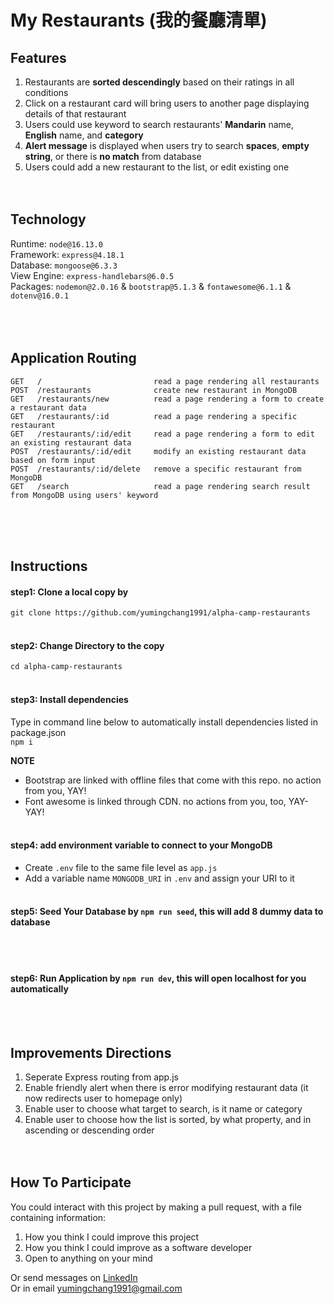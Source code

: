 # My Restaurants (我的餐廳清單)
## Features
1. Restaurants are **sorted descendingly** based on their ratings in all conditions
2. Click on a restaurant card will bring users to another page displaying details of that restaurant
3. Users could use keyword to search restaurants' **Mandarin** name, **English** name, and **category**
4. **Alert message** is displayed when users try to search **spaces**, **empty string**, or there is **no match** from database
5. Users could add a new restaurant to the list, or edit existing one
<br><br><br>

## Technology
Runtime: `node@16.13.0` <br>
Framework: `express@4.18.1` <br>
Database: `mongoose@6.3.3` <br>
View Engine: `express-handlebars@6.0.5` <br>
Packages: `nodemon@2.0.16` & `bootstrap@5.1.3` & `fontawesome@6.1.1` & `dotenv@16.0.1` <br>
<br><br><br>

## Application Routing
```
GET   /                         read a page rendering all restaurants
POST  /restaurants              create new restaurant in MongoDB
GET   /restaurants/new          read a page rendering a form to create a restaurant data
GET   /restaurants/:id          read a page rendering a specific restaurant
GET   /restaurants/:id/edit     read a page rendering a form to edit an existing restaurant data
POST  /restaurants/:id/edit     modify an existing restaurant data based on form input
POST  /restaurants/:id/delete   remove a specific restaurant from MongoDB
GET   /search                   read a page rendering search result from MongoDB using users' keyword
```
<br><br><br>

## Instructions
#### step1: Clone a local copy by
`git clone https://github.com/yumingchang1991/alpha-camp-restaurants`
<br><br>

#### step2: Change Directory to the copy
`cd alpha-camp-restaurants`
<br><br>

#### step3: Install dependencies
Type in command line below to automatically install dependencies listed in package.json <br>
`npm i` <br>

**NOTE**
- Bootstrap are linked with offline files that come with this repo. no action from you, YAY!
- Font awesome is linked through CDN. no actions from you, too, YAY-YAY!
<br><br>

#### step4: add environment variable to connect to your MongoDB
- Create `.env` file to the same file level as `app.js`
- Add a variable name `MONGODB_URI` in `.env` and assign your URI to it
<br><br>

#### step5: **Seed Your Database** by `npm run seed`, this will add 8 dummy data to database
<br><br>

#### step6: **Run Application** by `npm run dev`, this will open localhost for you automatically
<br><br>

## Improvements Directions
1. Seperate Express routing from app.js 
2. Enable friendly alert when there is error modifying restaurant data (it now redirects user to homepage only)
3. Enable user to choose what target to search, is it name or category
4. Enable user to choose how the list is sorted, by what property, and in ascending or descending order
<br><br><br>

## How To Participate
You could interact with this project by making a pull request, with a file containing information:
1. How you think I could improve this project
2. How you think I could improve as a software developer
3. Open to anything on your mind

Or send messages on [LinkedIn](https://www.linkedin.com/in/yumingchang1991/) <br>
Or in email [yumingchang1991@gmail.com](mailto:yumingchang1991@gmail.com)
<br><br><br>
